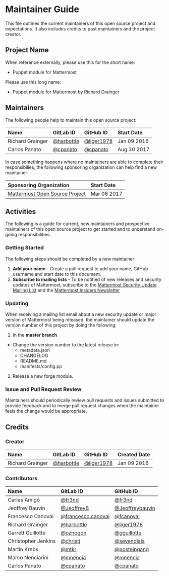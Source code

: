 # Maintainer Guide

This file outlines the current maintainers of this open source project and
expectations. It also includes credits to past maintainers and the project
creator.

## Project Name

When reference externally, please use this for the short name:

- Puppet module for Mattermost

Please use this long name:

- Puppet module for Mattermost by Richard Grainger

## Maintainers

The following people help to maintain this open source project:

| Name              | GitLab ID                                   | GitHub ID                                   | Start Date   |
|:------------------|:--------------------------------------------|:--------------------------------------------|:-------------|
| Richard Grainger  | [@harbottle](https://gitlab.com/harbottle)  | [@liger1978](https://github.com/liger1978)  | Jan 09 2016  |
| Carlos Panato     | [@cpanato](https://gitlab.com/cpanato)      | [@cpanato](https://github.com/cpanato)      | Aug 30 2017  |

In case something happens where no maintainers are able to complete their
responsibilies, the following sponsoring organization can help find a new
maintainer:

| Sponsoring Organization                                         | Start Date    |
|:----------------------------------------------------------------|:--------------|
| [Mattermost Open Source Project](https://github.com/mattermost) | Mar 06 2017   |

## Activities

The following is a guide for current, new maintainers and prospective
maintainers of this open source project to get started and to understand
on-going responsibilities:

### Getting Started

The following steps should be completed by a new maintainer

1. **Add your name** - Create a pull request to add your name, GitHub username
and start date to this document.
2. **Subscribe to mailing lists** - To be notified of new releases and security
updates of Mattermost, subscribe to the
[Mattermost Security Update Mailing List](http://mattermost.us11.list-manage.com/subscribe?u=6cdba22349ae374e188e7ab8e&id=3a93eb6929) and the
[Mattermost Insiders Newsletter](http://mattermost.us11.list-manage.com/subscribe?u=6cdba22349ae374e188e7ab8e&id=2add1c8034)

### Updating

When receiving a mailing list email about a new security update or major version
of Mattermost being released, the maintainer should update the version number of
this project by doing the following:

1) In the **master branch**

- Change the version number to the latest release in:
  * metadata.json
  * CHANGELOG
  * README.md
  * manifests/config.pp

2) Release a new forge module.

### Issue and Pull Request Review

Maintainers should periodically review pull requests and issues submitted to provide feedback and to merge pull request changes when the maintainer feels the change would be appropriate.

## Credits

### Creator

| Name              | GitLab ID                                   | GitHub ID                                   | Created Date |
|:------------------|:--------------------------------------------|:--------------------------------------------|:-------------|
| Richard Grainger  | [@harbottle](https://gitlab.com/harbottle)  | [@liger1978](https://github.com/liger1978)  | Jan 09 2016  |

### Contributors

| Name                 | GitLab ID                                                  | GitHub ID                                             |
|:---------------------|:-----------------------------------------------------------|:------------------------------------------------------|
| Carles Amigó         | [@fr3nd](https://gitlab.com/fr3nd)                         | [@fr3nd](https://github.com/fr3nd)                    |
| Jeoffrey Bauvin      | [@JeoffreyB](https://gitlab.com/JeoffreyB)                 | [@Jeoffreybauvin](https://github.com/Jeoffreybauvin)  |
| Francesco Canovai    | [@francesco.canovai](https://gitlab.com/francesco.canovai) | [@fcanovai](https://github.com/fcanovai)              |
| Richard Grainger     | [@harbottle](https://gitlab.com/harbottle)                 | [@liger1978](https://github.com/liger1978)            |
| Garrett Guillotte    | [@oznogon](https://gitlab.com/oznogon)                     | [@gguillotte](https://github.com/gguillotte)          |
| Christopher Jenkins  | [@christj](https://gitlab.com/christj)                     | [@sevendials](https://github.com/sevendials)          |
| Martin Krebs         | [@mtkr](https://gitlab.com/mtkr)                           | [@posteingang](https://github.com/posteingang)        |
| Marco Nenciarini     | [@mnencia](https://gitlab.com/mnencia)                     | [@mnencia](https://github.com/mnencia)                |
| Carlos Panato        | [@cpanato](https://gitlab.com/cpanato)                     | [@cpanato](https://github.com/cpanato)                |
